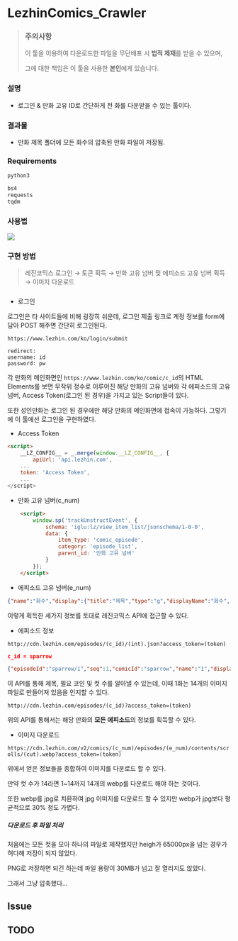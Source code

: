# LezhinComics_Crawler

> ### 주의사항
>
> 이 툴을 이용하여 다운로드한 파일을 무단배포 시 **법적 제재**를 받을 수 있으며,
>
> 그에 대한 책임은 이 툴을 사용한 **본인**에게 있습니다.



### 설명

* 로그인 & 만화 고유 ID로 간단하게 전 화를 다운받을 수 있는 툴이다.



### 결과물

* 만화 제목 폴더에 모든 화수의 압축된 만화 파일이 저장됨.



### Requirements

```python
python3

bs4
requests
tqdm
```



### 사용법

![](https://raw.githubusercontent.com/SerenityS/LezhinComics_Crawler/master/example/example.gif)



### 구현 방법

> 레진코믹스 로그인 → 토큰 획득 → 만화 고유 넘버 및 에피소드 고유 넘버 획득 → 이미지 다운로드

##### 

* 로그인

로그인은 타 사이트들에 비해 굉장히 쉬운데, 로그인 제출 링크로 계정 정보를 form에 담아 POST 해주면 간단히 로그인된다.

```https://www.lezhin.com/ko/login/submit```

```
redirect: 
username: id
password: pw
```



각 만화의 메인화면인 ```https://www.lezhin.com/ko/comic/c_id```의 HTML Elements를 보면 무작위 정수로 이루어진 해당 만화의 고유 넘버와 각 에피소드의 고유 넘버, Access Token(로그인 된 경우)을 가지고 있는 Script들이 있다.

또한 성인만화는 로그인 된 경우에만 해당 만화의 메인화면에 접속이 가능하다. 그렇기에 이 툴에선 로그인을 구현하였다.



* Access Token

```html
<script>
    __LZ_CONFIG__ = _.merge(window.__LZ_CONFIG__, {
        apiUrl: 'api.lezhin.com',
	...
    token: 'Access Token',
    ...
</script>
```

* 만화 고유 넘버(c_num)

```html
    <script>
        window.sp('trackUnstructEvent', {
            schema: 'iglu:lz/view_item_list/jsonschema/1-0-0',
            data: {
                item_type: 'comic_episode',
                category: 'episode_list',
                parent_id: '만화 고유 넘버'
            }
        });
    </script>
```

* 에피소드 고유 넘버(e_num)

```json
{"name":"화수","display":{"title":"제목","type":"g","displayName":"화수","artistComment":""},"properties":{"expired":false,"notForSale":false},"coin":0,"point":0,"badge":"u","updatedAt":int,"freedAt":int,"seq":1,"publishedAt":int,"id":에피소드 고유 넘버}
```



이렇게 획득한 세가지 정보를 토대로 레진코믹스 API에 접근할 수 있다.



* 에피소드 정보

```http://cdn.lezhin.com/episodes/(c_id)/(int).json?access_token=(token)```

```json
c_id = sparrow

{"episodeId":"sparrow/1","seq":1,"comicId":"sparrow","name":"1","displayName":"01","title":"1화","artists":"birdstarcoal/yunamul","description":"","cover":"","banner":"","social":"","cut":14,"page":0,"type":"","coin":3,"point":0,"created":1548674840000,"updated":1548674903269,"publishDate":"","free":true,"freeDate":"","up":false,"dDay":0,"artistComment":"","direction":"","published":1549033200000,"freed":1549033200000}
```

이 API를 통해 제목, 필요 코인 및 컷 수를 알아낼 수 있는데, 이때 1화는 14개의 이미지 파일로 만들어져 있음을 인지할 수 있다.



```http://cdn.lezhin.com/episodes/(c_id)?access_token=(token)```

위의 API를 통해서는 해당 만화의 **모든 에피소드**의 정보를 획득할 수 있다.



* 이미지 다운로드

```https://cdn.lezhin.com/v2/comics/(c_num)/episodes/(e_num)/contents/scrolls/(cut).webp?access_token=(token)```

위에서 얻은 정보들을 종합하여 이미지를 다운로드 할 수 있다.

만약 컷 수가 14라면 1~14까지 14개의 webp를 다운로드 해야 하는 것이다.

또한 webp를 jpg로 치환하여 jpg 이미지를 다운로드 할 수 있지만 webp가 jpg보다 평균적으로 30% 정도 가볍다.



##### 다운로드 후 파일 처리

처음에는 모든 컷을 모아 하나의 파일로 제작했지만 heigh가 65000px을 넘는 경우가 허다해 저장이 되지 않았다.

PNG로 저장하면 되긴 하는데 파일 용량이 30MB가 넘고 잘 열리지도 않았다.

그래서 그냥 압축했다...



## Issue



## TODO

